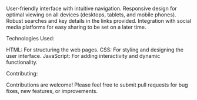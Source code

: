 User-friendly interface with intuitive navigation.
Responsive design for optimal viewing on all devices (desktops, tablets, and mobile phones).
Robust searches and key details in the links provided.
Integration with social media platforms for easy sharing to be set on a later time.

Technologies Used:

HTML: For structuring the web pages.
CSS: For styling and designing the user interface.
JavaScript: For adding interactivity and dynamic functionality.

Contributing:

Contributions are welcome! Please feel free to submit pull requests for bug fixes, new features, or improvements.
